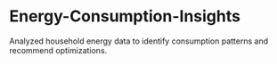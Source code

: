 # Energy-Consumption-Insights
Analyzed household energy data to identify consumption patterns and recommend optimizations.
